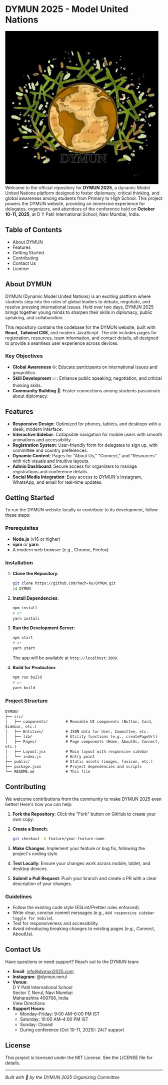 # DYMUN 2025 - Model United Nations

![DYMUN Logo](https://raw.githubusercontent.com/hach-ko/DYMUN/refs/heads/main/mun/public/DYMUN.png)Welcome to the official repository for **DYMUN 2025**, a dynamic Model United Nations platform designed to foster diplomacy, critical thinking, and global awareness among students from Primary to High School. This project powers the DYMUN website, providing an immersive experience for delegates, organizers, and attendees of the conference held on **October 10-11, 2025**, at D Y Patil International School, Navi Mumbai, India.

## Table of Contents

- About DYMUN
- Features
- Getting Started
- Contributing
- Contact Us
- License

## About DYMUN

DYMUN (Dynamic Model United Nations) is an exciting platform where students step into the roles of global leaders to debate, negotiate, and resolve pressing international issues. Held over two days, DYMUN 2025 brings together young minds to sharpen their skills in diplomacy, public speaking, and collaboration.

This repository contains the codebase for the DYMUN website, built with **React**, **Tailwind CSS**, and modern JavaScript. The site includes pages for registration, resources, team information, and contact details, all designed to provide a seamless user experience across devices.

### Key Objectives

- **Global Awareness** 🌐: Educate participants on international issues and geopolitics.
- **Skill Development** 📈: Enhance public speaking, negotiation, and critical thinking skills.
- **Community Building** 🤝: Foster connections among students passionate about diplomacy.

## Features

- **Responsive Design**: Optimized for phones, tablets, and desktops with a sleek, modern interface.
- **Interactive Sidebar**: Collapsible navigation for mobile users with smooth animations and accessibility.
- **Registration System**: User-friendly form for delegates to sign up, with committee and country preferences.
- **Dynamic Content**: Pages for "About Us," "Connect," and "Resources" with rich visuals and intuitive layouts.
- **Admin Dashboard**: Secure access for organizers to manage registrations and conference details.
- **Social Media Integration**: Easy access to DYMUN's Instagram, WhatsApp, and email for real-time updates.

## Getting Started

To run the DYMUN website locally or contribute to its development, follow these steps:

### Prerequisites

- **Node.js** (v16 or higher)
- **npm** or **yarn**
- A modern web browser (e.g., Chrome, Firefox)

### Installation

1. **Clone the Repository**:

   ```bash
   git clone https://github.com/hach-ko/DYMUN.git
   cd DYMUN
   ```

2. **Install Dependencies**:

   ```bash
   npm install
   # or
   yarn install
   ```

3. **Run the Development Server**:

   ```bash
   npm start
   # or
   yarn start
   ```

   The app will be available at `http://localhost:3000`.

4. **Build for Production**:

   ```bash
   npm run build
   # or
   yarn build
   ```

### Project Structure

```
DYMUN/
├── src/
│   ├── components/        # Reusable UI components (Button, Card, Sidebar, etc.)
│   ├── Entities/          # JSON data for User, Committee, etc.
│   ├── lib/               # Utility functions (e.g., createPageUrl)
│   ├── Pages/             # Page components (Home, AboutUs, Connect, etc.)
│   ├── Layout.jsx         # Main layout with responsive sidebar
│   └── index.js           # Entry point
├── public/                # Static assets (images, favicon, etc.)
├── package.json           # Project dependencies and scripts
└── README.md              # This file
```

## Contributing

We welcome contributions from the community to make DYMUN 2025 even better! Here's how you can help:

1. **Fork the Repository**: Click the "Fork" button on GitHub to create your own copy.

2. **Create a Branch**:

   ```bash
   git checkout -b feature/your-feature-name
   ```

3. **Make Changes**: Implement your feature or bug fix, following the project's coding style.

4. **Test Locally**: Ensure your changes work across mobile, tablet, and desktop devices.

5. **Submit a Pull Request**: Push your branch and create a PR with a clear description of your changes.

### Guidelines

- Follow the existing code style (ESLint/Prettier rules enforced).
- Write clear, concise commit messages (e.g., `Add responsive sidebar toggle for mobile`).
- Test for responsiveness and accessibility.
- Avoid introducing breaking changes to existing pages (e.g., Connect, AboutUs).

## Contact Us

Have questions or need support? Reach out to the DYMUN team:

- **Email**: info@dymun2025.com
- **Instagram**: @dymun.nerul
- **Venue**:\
  D Y Patil International School\
  Sector 7, Nerul, Navi Mumbai\
  Maharashtra 400706, India\
  View Directions
- **Support Hours**:
  - Monday–Friday: 9:00 AM–6:00 PM IST
  - Saturday: 10:00 AM–4:00 PM IST
  - Sunday: Closed
  - During conference (Oct 10-11, 2025): 24/7 support

## License

This project is licensed under the MIT License. See the LICENSE file for details.

---

*Built with 💙 by the DYMUN 2025 Organizing Committee*